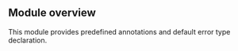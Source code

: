 ## Module overview

This module provides predefined annotations and default error type declaration.
